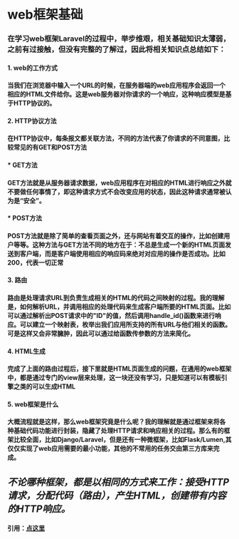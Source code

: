 # web框架基础
### 在学习web框架Laravel的过程中，举步维艰，相关基础知识太薄弱，之前有过接触，但没有完整的了解过，因此将相关知识点总结如下：

#### 1. web的工作方式
#### 当我们在浏览器中输入一个URL的时候，在服务器端的web应用程序会返回一个相应的HTML文件给你。这是web服务器对你请求的一个响应，这种响应模型是基于HTTP协议的。
#### 2. HTTP协议方法
#### 在HTTP协议中，每条报文都关联方法，不同的方法代表了你请求的不同意图，比较常见的有GET和POST方法
#### * GET方法
#### GET方法就是从服务器请求数据，web应用程序在对相应的HTML进行响应之外就不要做任何事情了，即这种请求方式不会改变应用的状态，因此这种请求通常被认为是“安全”。
#### * POST方法
#### POST方法就是除了简单的查看页面之外，还与网站有着交互的操作，比如创建用户等等。这种方法与GET方法不同的地方在于：不总是生成一个新的HTML页面发送到客户端，而是客户端使用相应的响应码来绝对对应用的操作是否成功。比如200，代表一切正常

#### 3. 路由
#### 路由是处理请求URL到负责生成相关的HTML的代码之间映射的过程。我的理解是，如何解析URL，并调用相应的处理代码来生成客户端所要的HTML页面。比如可以通过解析出POST请求中的"ID"的值，然后调用handle_id()函数来进行响应。可以建立一个映射表，枚举出我们应用所支持的所有URL与他们相关的函数。可是这样又会非常臃肿，因此可以通过给函数传参数的方法来简化。

#### 4. HTML生成
#### 完成了上面的路由过程后，接下里就是HTML页面生成的问题，在通用的web框架中，都是通过专门的view层来处理，这一块还没有学习，只是知道可以有模板引擎之类的可以生成HTML

#### 5. web框架是什么
#### 大概流程就是这样，那么web框架究竟是什么呢？我的理解就是通过框架来将各种基础代码功能进行封装，隐藏了处理HTTP请求和响应相关的过程。那么有的框架比较全面，比如Django/Laravel，但是还有一种微框架，比如Flask/Lumen,其仅仅实现了web应用需要的最小功能，其他的不常用的任务交由第三方库来完成。
## ***不论哪种框架，都是以相同的方式来工作：接受HTTP请求，分配代码（路由），产生HTML，创建带有内容的HTTP响应。***

#### 引用：[点这里](http://www.cnblogs.com/hazir/p/what_is_web_framework.html)




